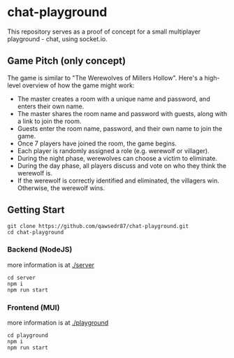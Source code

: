 # chat-playground

This repository serves as a proof of concept for a small multiplayer playground - chat, using socket.io.

## Game Pitch (only concept)
The game is similar to "The Werewolves of Millers Hollow". Here's a high-level overview of how the game might work:

- The master creates a room with a unique name and password, and enters their own name.
- The master shares the room name and password with guests, along with a link to join the room.
- Guests enter the room name, password, and their own name to join the game.
- Once 7 players have joined the room, the game begins.
- Each player is randomly assigned a role (e.g. werewolf or villager).
- During the night phase, werewolves can choose a victim to eliminate.
- During the day phase, all players discuss and vote on who they think the werewolf is.
- If the werewolf is correctly identified and eliminated, the villagers win. Otherwise, the werewolf wins.

## Getting Start

```shell
git clone https://github.com/qawsedr87/chat-playground.git
cd chat-playground
```

### Backend (NodeJS)
more information is at [./server](./server/)

```shell
cd server
npm i 
npm run start
```

### Frontend (MUI)
more information is at [./playground](./playground/)

```shell
cd playground
npm i 
npm run start
```

